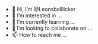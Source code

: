 - 👋 Hi, I’m @Leonsballlicker
- 👀 I’m interested in ...
- 🌱 I’m currently learning ...
- 💞️ I’m looking to collaborate on ...
- 📫 How to reach me ...

<!---
Leonsballlicker/Leonsballlicker is a ✨ special ✨ repository because its `README.md` (this file) appears on your GitHub profile.
You can click the Preview link to take a look at your changes.
--->
